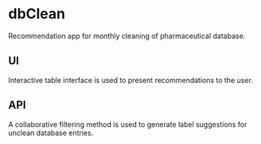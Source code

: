 # dbClean
Recommendation app for monthly cleaning of pharmaceutical database.

## UI
Interactive table interface is used to present recommendations to the user.

## API
A collaborative filtering method is used to generate label suggestions for unclean database entries.
